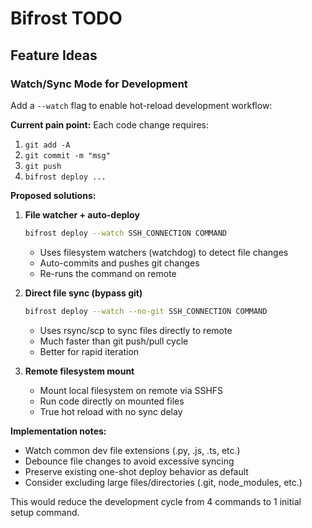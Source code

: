 # Bifrost TODO

## Feature Ideas

### Watch/Sync Mode for Development
Add a `--watch` flag to enable hot-reload development workflow:

**Current pain point:** Each code change requires:
1. `git add -A`
2. `git commit -m "msg"`  
3. `git push`
4. `bifrost deploy ...`

**Proposed solutions:**

1. **File watcher + auto-deploy**
   ```bash
   bifrost deploy --watch SSH_CONNECTION COMMAND
   ```
   - Uses filesystem watchers (watchdog) to detect file changes
   - Auto-commits and pushes git changes
   - Re-runs the command on remote
   
2. **Direct file sync (bypass git)**
   ```bash  
   bifrost deploy --watch --no-git SSH_CONNECTION COMMAND
   ```
   - Uses rsync/scp to sync files directly to remote
   - Much faster than git push/pull cycle
   - Better for rapid iteration
   
3. **Remote filesystem mount**
   - Mount local filesystem on remote via SSHFS
   - Run code directly on mounted files
   - True hot reload with no sync delay

**Implementation notes:**
- Watch common dev file extensions (.py, .js, .ts, etc.)
- Debounce file changes to avoid excessive syncing
- Preserve existing one-shot deploy behavior as default
- Consider excluding large files/directories (.git, node_modules, etc.)

This would reduce the development cycle from 4 commands to 1 initial setup command.